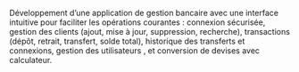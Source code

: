 Développement d’une application de gestion bancaire avec une interface intuitive pour faciliter
les opérations courantes : connexion sécurisée, gestion des clients (ajout, mise à jour, suppression, recherche),
transactions (dépôt, retrait, transfert, solde total), historique des transferts et connexions, gestion des utilisateurs
, et conversion de devises avec calculateur. 
